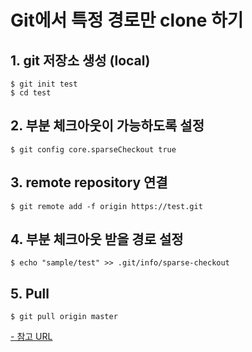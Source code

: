 # Git에서 특정 경로만 clone 하기 

## 1. git 저장소 생성 (local)
```
$ git init test
$ cd test
```

## 2. 부분 체크아웃이 가능하도록 설정 
```
$ git config core.sparseCheckout true
```

## 3. remote repository 연결 
```
$ git remote add -f origin https://test.git
```

## 4. 부분 체크아웃 받을 경로 설정  
```
$ echo "sample/test" >> .git/info/sparse-checkout
```

## 5. Pull 
```
$ git pull origin master
```

[- 참고 URL](
https://www.lesstif.com/pages/viewpage.action?pageId=20776761)